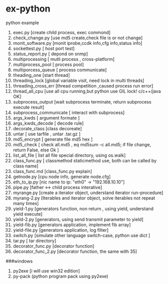 # ex-python
python example

  1. exec.py [create child process, exec commond]
  2. check_change.py [use md5 create,check  file is or not change]
  3. monit_software.py [monit iprobe,ccdk info,cfg info,status info]
  4. sockettest.py [ host port test]
  5. status_report.py [ depond on snmp]
  6. multiprocessing  [ mutli process , cross-platform]
  7. multiprocess_pool [ process pool]
  8. multiporcess_queue [ process communicate]
  9. theading_one [start thread]
  10. threading_lock [global variable visit, need lock in multi threads]
  11. threading_cross_err [thread competition ,caused process run error]
  12. thread_all_cpu [use all cpu running,but python use GIL lock! c/c++/java OK]
  13. subprocess_output [wait subprocess terminate, return subprocess execute result]
  14. subprocess_communicate [ interact with subprocess]
  15. args_kwds   [ argument formate ]
  16. args_kwds_decode [ decode rule]
  17. decorate_class [class decoreate]
  18. untar  [ use tarfile , untar .tar.gz ]
  19. md5_encrypt [ generate file md5  hex ]
  20. md5_check   [ check all.md5 , eq  md5sum -c all.md5;  if file change, return False, else Ok ]
  21. list_all_file [ list all file special directory, using os.walk]
  22. class_func.py [ classmethod staticmethod use, both can be called by class name]
  23. class_func.md [class_func.py explain]
  24. getnode.py  [cpu node info, generate node.cfg]
  25. eth_to_ip.py   [nic name to ip:  "eth0" -> "192.168.10.10"]
  26. pipe.py  [father <-> child process interative]
  27. myrange.py [create a iterator object, understand iterator run-procedure]
  28. myrang-2.py [Iterables and iterator object, solve iterables not repeat many times]
  29. yield-1.py [generators function, non return , using yield, understand yield execute]
  30. yield-2.py [generators, using send transmit parameter to yield]
  31. yield-fib.py [generators application, implement fib array]
  32. yield-file.py [generators application, log filter]
  33. switch.py [simulate other language switch-case, python use dict ]
  34. tar.py [ tar directory]
  35. decorator_func.py [decorator function]
  36. decorator_func_2.py [decorator function, the same with 35]

###windows
  1. py2exe [i will use win32 edition]
  2. py-pack (python program pack using py2exe)
